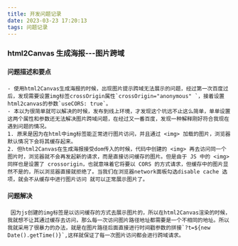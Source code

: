 ```yaml
---
title: 开发问题记录
date: 2023-03-23 17:20:13
tags: 问题记录
---
```


### html2Canvas 生成海报---图片跨域

#### 问题描述和要点

    - 使用html2Canvas生成海报的时候，出现图片提示跨域无法展示的问题，经过第一次百度过后，发现需要设置img标签crossOrigin属性`crossOrigin="anonymous" `，接着设置html2canvas的参数`useCORS: true`。
    - 本以为很简单就可以解决的时候，发布到线上环境，才发现这个坑远不止这么简单，单单设置这两个属性和参数还无法解决图片跨域问题，在经过又一番百度，发现一种解释刚好符合我现在遇到问题的情况。
    1. 原来是因为在html中img标签能正常进行图片访问，并且通过 <img> 加载的图片，浏览器默认情况下会将其缓存起来。
    2. 但html2Canvas在生成海报接受dom传入的时候，代码中创建的 <img> 再去访问同一个图片时，浏览器就不会再发起新的请求，而是直接访问缓存的图片。但是由于 JS 中的 <img> 同样也是设置了 crossorigin，也就意味着它将要以 CORS 的方式请求，但缓存中的图片显然不是的，所以浏览器直接就拒绝了。当我们在浏览器network面板勾选disable cache 选项，就会不从缓存中进行图片访问 就可以正常展示图片了。

#### 问题解决

     因为js创建的img标签是以访问缓存的方式去展示图片的，所以在html2Canvas渲染的时候，我就想不让其通过缓存去访问，那么每一次访问图片路径地址都需要是一个不相同的地址。所以我就采用了很暴力的办法，就是在图片路径后面直接进行时间戳参数的拼接`?t=${new Date().getTime()}`,这样就保证了每一次图片访问都会进行跨域请求。
